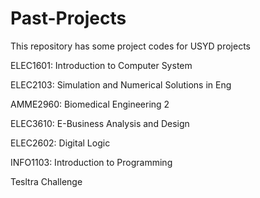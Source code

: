 # Past-Projects
This repository has some project codes for USYD projects 

ELEC1601: Introduction to Computer System

ELEC2103: Simulation and Numerical Solutions in Eng

AMME2960: Biomedical Engineering 2

ELEC3610: E-Business Analysis and Design

ELEC2602: Digital Logic

INFO1103: Introduction to Programming

Tesltra Challenge
